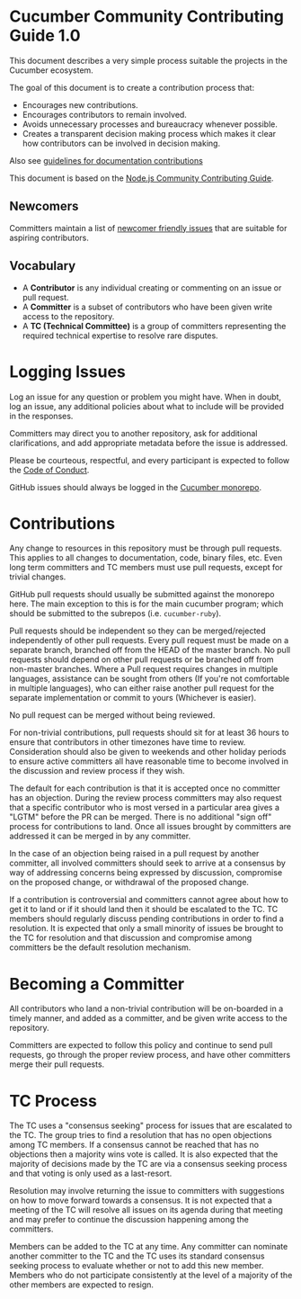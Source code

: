 # Cucumber Community Contributing Guide 1.0

This document describes a very simple process suitable the projects
in the Cucumber ecosystem.

The goal of this document is to create a contribution process that:

* Encourages new contributions.
* Encourages contributors to remain involved.
* Avoids unnecessary processes and bureaucracy whenever possible.
* Creates a transparent decision making process which makes it clear how
contributors can be involved in decision making.

Also see [guidelines for documentation contributions](https://docs.cucumber.io/community/contributing-to-documentation/)

This document is based on the [Node.js Community Contributing Guide](https://github.com/nodejs/TSC/blob/master/BasePolicies/CONTRIBUTING.md).

## Newcomers

Committers maintain a list of
[newcomer friendly issues](https://github.com/cucumber/cucumber/issues?q=is%3Aissue+is%3Aopen+label%3A%22good+first+issue%22+no%3Aassignee+)
that are suitable for aspiring contributors.

## Vocabulary

* A **Contributor** is any individual creating or commenting on an issue or pull request.
* A **Committer** is a subset of contributors who have been given write access to the repository.
* A **TC (Technical Committee)** is a group of committers representing the required technical
expertise to resolve rare disputes.

# Logging Issues

Log an issue for any question or problem you might have. When in doubt, log an issue,
any additional policies about what to include will be provided in the responses.

Committers may direct you to another repository, ask for additional clarifications, and
add appropriate metadata before the issue is addressed.

Please be courteous, respectful, and every participant is expected to follow the
[Code of Conduct](CODE_OF_CONDUCT.md).

GitHub issues should always be logged in the [Cucumber monorepo](https://github.com/cucumber/cucumber/issues).

# Contributions

Any change to resources in this repository must be through pull requests. This applies to all changes
to documentation, code, binary files, etc. Even long term committers and TC members must use
pull requests, except for trivial changes.

GitHub pull requests should usually be submitted against the monorepo here. The main exception to
this is for the main cucumber program; which should be submitted to the subrepos (i.e. `cucumber-ruby`).

Pull requests should be independent so they can be merged/rejected independently of other
pull requests. Every pull request must be made on a separate branch, branched off from the HEAD
of the master branch. No pull requests should depend on other pull requests or be branched off
from non-master branches. Where a Pull request requires changes in multiple languages, assistance
can be sought from others (If you're not comfortable in multiple languages), who can either
raise another pull request for the separate implementation or commit to yours (Whichever is easier).

No pull request can be merged without being reviewed.

For non-trivial contributions, pull requests should sit for at least 36 hours to ensure that
contributors in other timezones have time to review. Consideration should also be given to
weekends and other holiday periods to ensure active committers all have reasonable time to
become involved in the discussion and review process if they wish.

The default for each contribution is that it is accepted once no committer has an objection.
During the review process committers may also request that a specific contributor who is most
versed in a particular area gives a "LGTM" before the PR can be merged. There is no additional
"sign off" process for contributions to land. Once all issues brought by committers are
addressed it can be merged in by any committer.

In the case of an objection being raised in a pull request by another committer, all involved
committers should seek to arrive at a consensus by way of addressing concerns being expressed
by discussion, compromise on the proposed change, or withdrawal of the proposed change.

If a contribution is controversial and committers cannot agree about how to get it to land
or if it should land then it should be escalated to the TC. TC members should regularly
discuss pending contributions in order to find a resolution. It is expected that only a
small minority of issues be brought to the TC for resolution and that discussion and
compromise among committers be the default resolution mechanism.

# Becoming a Committer

All contributors who land a non-trivial contribution will be on-boarded in a timely manner,
and added as a committer, and be given write access to the repository.

Committers are expected to follow this policy and continue to send pull requests, go through
the proper review process, and have other committers merge their pull requests.

# TC Process

The TC uses a "consensus seeking" process for issues that are escalated to the TC.
The group tries to find a resolution that has no open objections among TC members.
If a consensus cannot be reached that has no objections then a majority wins vote
is called. It is also expected that the majority of decisions made by the TC are via
a consensus seeking process and that voting is only used as a last-resort.

Resolution may involve returning the issue to committers with suggestions on how to
move forward towards a consensus. It is not expected that a meeting of the TC
will resolve all issues on its agenda during that meeting and may prefer to continue
the discussion happening among the committers.

Members can be added to the TC at any time. Any committer can nominate another committer
to the TC and the TC uses its standard consensus seeking process to evaluate whether or
not to add this new member. Members who do not participate consistently at the level of
a majority of the other members are expected to resign.
